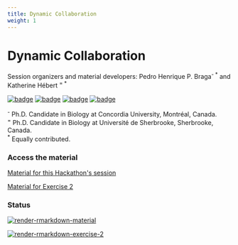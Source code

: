 ```yaml
---
title: Dynamic Collaboration 
weight: 1
---
```


# Dynamic Collaboration

Session organizers and material developers: Pedro Henrique P. Braga<sup>- *</sup> and Katherine Hébert <sup>= *</sup>

[![badge](https://img.shields.io/static/v1?style=flat&label=&message=pedrohbraga&color=grey&logo=github)](https://github.com/pedrohbraga) [![badge](https://img.shields.io/static/v1?style=flat&label=&message=pedrohp_braga&color=grey&logo=twitter)](https://twitter.com/pedrohp_braga)
[![badge](https://img.shields.io/static/v1?style=flat&label=&message=katherinehebert&color=grey&logo=github)](https://github.com/katherinehebert) [![badge](https://img.shields.io/static/v1?style=flat&label=&message=hebert_kat&color=grey&logo=twitter)](https://twitter.com/hebert_kat)

<p style="margin : 0; padding-top:0;">
<sup>-</sup> Ph.D. Candidate in Biology at Concordia University, Montréal, Canada.<br>
<sup>=</sup> Ph.D. Candidate in Biology at Université de Sherbrooke, Sherbrooke, Canada.<br>
<sup>*</sup> Equally contributed.
</p>

### Access the material

[Material for this Hackathon's session](https://sortee-github-hackathon.github.io/SORTEE-Hackathon-Dynamic-Collaboration/docs/dynamic_collaboration_material.html)

[Material for Exercise 2](https://sortee-github-hackathon.github.io/SORTEE-Hackathon-Dynamic-Collaboration/docs/dynamic_collaboration_exercise_2.html)

### Status

[![render-rmarkdown-material](https://github.com/SORTEE-Github-Hackathon/SORTEE-Hackathon-Dynamic-Collaboration/actions/workflows/render-rmd-material.yaml/badge.svg)](https://github.com/SORTEE-Github-Hackathon/SORTEE-Hackathon-Dynamic-Collaboration/actions/workflows/render-rmd-material.yaml)

[![render-rmarkdown-exercise-2](https://github.com/SORTEE-Github-Hackathon/SORTEE-Hackathon-Dynamic-Collaboration/actions/workflows/render-rmd-exercise-2.yaml/badge.svg)](https://github.com/SORTEE-Github-Hackathon/SORTEE-Hackathon-Dynamic-Collaboration/actions/workflows/render-rmd-exercise-2.yaml)
